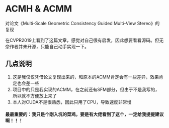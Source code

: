 # ACMH & ACMM
对论文《Multi-Scale Geometric Consistency Guided Multi-View Stereo》的复现  
  
在CVPR2019上看到了这篇文章，感觉对自己很有启发，因此想要看看源码。但无奈作者并未开源，只能自己动手实现一下。  
  
## 几点说明
1. 这是我仅仅凭借论文复现出来的，和原本的ACMM肯定会有一些差异，效果肯定也会差一些
2. 项目中的只是我实现的ACMM，在之前还有SFM部分，但由于不是我写的，所以就不方便放上来了
3. 本人对CUDA不是很熟悉，因此只用了CPU，导致速度非常慢

#### 最最重要的：我只是个刚入坑的菜鸡，要是有大佬看到了这个，一定给我提提建议啊！！！

